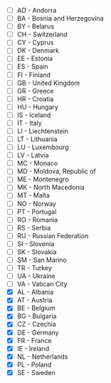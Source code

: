- [ ] AD - Andorra
- [ ] BA - Bosnia and Herzegovina
- [ ] BY - Belarus
- [ ] CH - Switzerland
- [ ] CY - Cyprus
- [ ] DK - Denmark
- [ ] EE - Estonia
- [ ] ES - Spain
- [ ] FI - Finland
- [ ] GB - United Kingdom
- [ ] GR - Greece
- [ ] HR - Croatia
- [ ] HU - Hungary
- [ ] IS - Iceland
- [ ] IT - Italy
- [ ] LI - Liechtenstein
- [ ] LT - Lithuania
- [ ] LU - Luxembourg
- [ ] LV - Latvia
- [ ] MC - Monaco
- [ ] MD - Moldova, Republic of
- [ ] ME - Montenegro
- [ ] MK - North Macedonia
- [ ] MT - Malta
- [ ] NO - Norway
- [ ] PT - Portugal
- [ ] RO - Romania
- [ ] RS - Serbia
- [ ] RU - Russian Federation
- [ ] SI - Slovenia
- [ ] SK - Slovakia
- [ ] SM - San Marino
- [ ] TR - Turkey
- [ ] UA - Ukraine
- [ ] VA - Vatican City
- [x] AL - Albania
- [x] AT - Austria
- [x] BE - Belgium
- [x] BG - Bulgaria
- [x] CZ - Czechia
- [x] DE - Germany
- [x] FR - France
- [x] IE - Ireland
- [x] NL - Netherlands
- [x] PL - Poland
- [x] SE - Sweden
